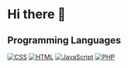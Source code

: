 <h1>Hi there 👋</h1>

<h2>Programming Languages</h2>
<p>
  <a href="https://github.com/search?q=user%3ADevin-Boucher+language%3Acss"><img alt="CSS" src="https://img.shields.io/badge/CSS-1572B6.svg?logo=css3&logoColor=white"></a>
  <a href="https://github.com/search?q=user%3ADevin-boucher+language%3Ahtml"><img alt="HTML" src="https://img.shields.io/badge/HTML-E34F26.svg?logo=html5&logoColor=white"></a>
  <a href="https://github.com/search?q=user%3ADevin-boucher+language%3Ajavascript"><img alt="JavaScript" src="https://img.shields.io/badge/JavaScript-F7DF1E.svg?logo=javascript&logoColor=white"></a>
  <a href="https://github.com/search?q=user%3ADevin-boucher+language%3Aphp"><img alt="PHP" src="https://img.shields.io/badge/PHP-%23777BB4.svg?logo=php&logoColor=black"></a>
</p>
